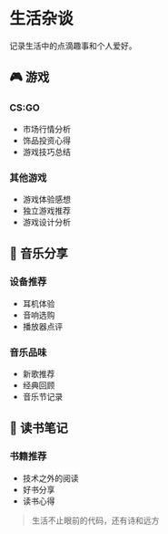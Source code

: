 # 生活杂谈

记录生活中的点滴趣事和个人爱好。

## 🎮 游戏

### CS:GO

- 市场行情分析
- 饰品投资心得
- 游戏技巧总结

### 其他游戏

- 游戏体验感想
- 独立游戏推荐
- 游戏设计分析

## 🎵 音乐分享

### 设备推荐

- 耳机体验
- 音响选购
- 播放器点评

### 音乐品味

- 新歌推荐
- 经典回顾
- 音乐节记录

## 📖 读书笔记

### 书籍推荐

- 技术之外的阅读
- 好书分享
- 读书心得

> 生活不止眼前的代码，还有诗和远方
